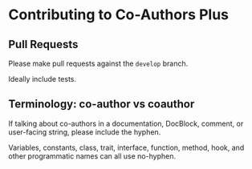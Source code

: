 # Contributing to Co-Authors Plus

## Pull Requests

Please make pull requests against the `develop` branch.

Ideally include tests.

## Terminology: co-author vs coauthor

If talking about co-authors in a documentation, DocBlock, comment, or user-facing string, please include the hyphen.

Variables, constants, class, trait, interface, function, method, hook, and other programmatic names can all use no-hyphen.
